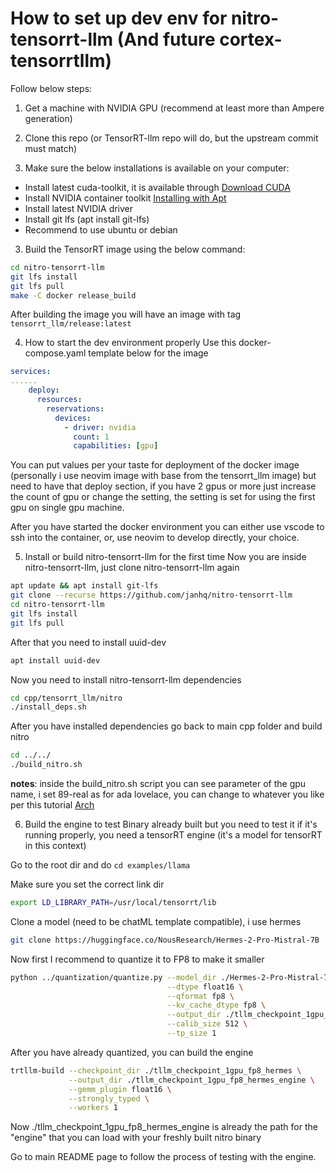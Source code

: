 # How to set up dev env for nitro-tensorrt-llm (And future cortex-tensorrtllm)

Follow below steps:

1. Get a machine with NVIDIA GPU (recommend at least more than Ampere generation)

2. Clone this repo (or TensorRT-llm repo will do, but the upstream commit must match)

3. Make sure the below installations is available on your computer:
- Install latest cuda-toolkit, it is available through [Download CUDA](https://developer.nvidia.com/cuda-downloads)
- Install NVIDIA container toolkit [Installing with Apt](https://docs.nvidia.com/datacenter/cloud-native/container-toolkit/latest/install-guide.html#installing-with-apt)
- Install latest NVIDIA driver
- Install git lfs (apt install git-lfs)
- Recommend to use ubuntu or debian

3. Build the TensorRT image using the below command:
```zsh
cd nitro-tensorrt-llm
git lfs install
git lfs pull
make -C docker release_build
```
After building the image you will have an image with tag `tensorrt_llm/release:latest`

4. How to start the dev environment properly
Use this docker-compose.yaml template below for the image
```yaml
services:
......
    deploy:
      resources:
        reservations:
          devices:
            - driver: nvidia
              count: 1
              capabilities: [gpu]
```
You can put values per your taste for deployment of the docker image (personally i use neovim image with base from the tensorrt_llm image) but need to have that deploy section, if you have 2 gpus or more just increase the count of gpu or change the setting, the setting is set for using the first gpu on single gpu machine.

After you have started the docker environment you can either use vscode to ssh into the container, or, use neovim to develop directly, your choice.

5. Install or build nitro-tensorrt-llm for the first time
Now you are inside nitro-tensorrt-llm, just clone nitro-tensorrt-llm again
```zsh
apt update && apt install git-lfs
git clone --recurse https://github.com/janhq/nitro-tensorrt-llm
cd nitro-tensorrt-llm
git lfs install
git lfs pull
```
After that you need to install uuid-dev
```zsh
apt install uuid-dev
```
Now you need to install nitro-tensorrt-llm dependencies
```zsh
cd cpp/tensorrt_llm/nitro
./install_deps.sh
```
After you have installed dependencies go back to main cpp folder and build nitro
```zsh
cd ../../
./build_nitro.sh
```

**notes**: inside the build_nitro.sh script you can see parameter of the gpu name, i set 89-real as for ada lovelace, you can change to whatever you like per this tutorial [Arch](https://arnon.dk/matching-sm-architectures-arch-and-gencode-for-various-nvidia-cards/)

6. Build the engine to test
Binary already built but you need to test it if it's running properly, you need a tensorRT engine (it's a model for tensorRT in this context)

Go to the root dir and do `cd examples/llama`

Make sure you set the correct link dir
```zsh
export LD_LIBRARY_PATH=/usr/local/tensorrt/lib
```

Clone a model (need to be chatML template compatible), i use hermes
```zsh
git clone https://huggingface.co/NousResearch/Hermes-2-Pro-Mistral-7B
```

Now first I recommend to quantize it to FP8 to make it smaller
```zsh
python ../quantization/quantize.py --model_dir ./Hermes-2-Pro-Mistral-7B \
                                   --dtype float16 \
                                   --qformat fp8 \
                                   --kv_cache_dtype fp8 \
                                   --output_dir ./tllm_checkpoint_1gpu_fp8_hermes \
                                   --calib_size 512 \
                                   --tp_size 1
```

After you have already quantized, you can build the engine
```zsh
trtllm-build --checkpoint_dir ./tllm_checkpoint_1gpu_fp8_hermes \
             --output_dir ./tllm_checkpoint_1gpu_fp8_hermes_engine \
             --gemm_plugin float16 \
             --strongly_typed \
             --workers 1
```

Now ./tllm_checkpoint_1gpu_fp8_hermes_engine is already the path for the "engine" that you can load with your freshly built nitro binary

Go to main README page to follow the process of testing with the engine.
